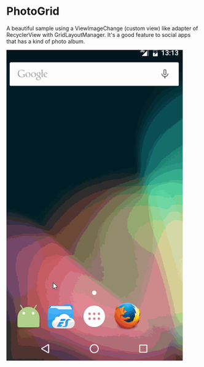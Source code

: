 # PhotoGrid

A beautiful sample using a ViewImageChange (custom view) like adapter of RecyclerView with GridLayoutManager. 
It's a good feature to social apps that has a kind of photo album.

![sample](https://github.com/pedrofsn/PhotoGrid/blob/master/image_sample.gif)
